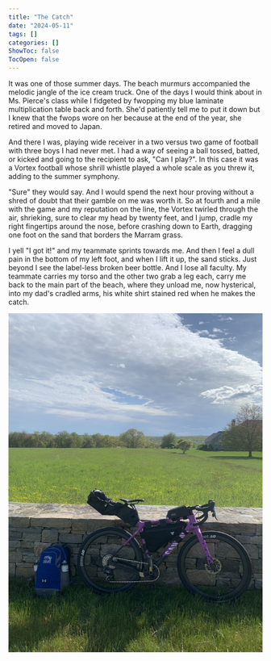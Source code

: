 ```yaml
---
title: "The Catch"
date: "2024-05-11"
tags: []
categories: []
ShowToc: false
TocOpen: false
---
```


It was one of those summer days. The beach murmurs accompanied the melodic jangle of the ice cream truck. One of the days I would think about in Ms. Pierce's class while I fidgeted by fwopping my blue laminate multiplication table back and forth. She'd patiently tell me to put it down but I knew that the fwops wore on her because at the end of the year, she retired and moved to Japan.

And there I was, playing wide receiver in a two versus two game of football with three boys I had never met. I had a way of seeing a ball tossed, batted, or kicked and going to the recipient to ask, "Can I play?". In this case it was a Vortex football whose shrill whistle played a whole scale as you threw it, adding to the summer symphony.

"Sure" they would say. And I would spend the next hour proving without a shred of doubt that their gamble on me was worth it. So at fourth and a mile with the game and my reputation on the line, the Vortex twirled through the air, shrieking, sure to clear my head by twenty feet, and I jump, cradle my right fingertips around the nose, before crashing down to Earth, dragging one foot on the sand that borders the Marram grass.

I yell "I got it!" and my teammate sprints towards me. And then I feel a dull pain in the bottom of my left foot, and when I lift it up, the sand sticks. Just beyond I see the label-less broken beer bottle. And I lose all faculty. My teammate carries my torso and the other two grab a leg each, carry me back to the main part of the beach, where they unload me, now hysterical, into my dad's cradled arms, his white shirt stained red when he makes the catch.

![daily_photo](../../05092024.jpeg)